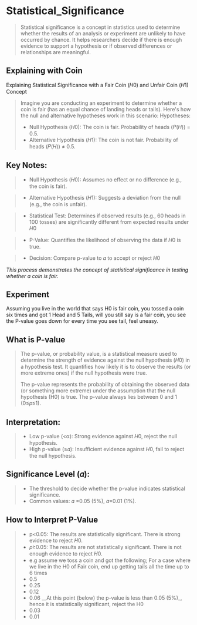 # Statistical_Significance
> Statistical significance is a concept in statistics used to determine whether the results of an analysis or experiment are unlikely to have occurred by chance. It helps researchers decide if there is enough evidence to support a hypothesis or if observed differences or relationships are meaningful.

## Explaining with Coin
Explaining Statistical Significance with a Fair Coin (𝐻0) and Unfair Coin (𝐻1) Concept
> Imagine you are conducting an experiment to determine whether a coin is fair (has an equal chance of landing heads or tails). Here's how the null and alternative hypotheses work in this scenario:
> Hypotheses:
> + Null Hypothesis (𝐻0): The coin is fair. Probability of heads (𝑃(𝐻)) = 0.5.
> + Alternative Hypothesis (𝐻1): The coin is not fair. Probability of heads (𝑃(𝐻)) ≠ 0.5.

## Key Notes:
> + Null Hypothesis (𝐻0): Assumes no effect or no difference (e.g., the coin is fair).

> + Alternative Hypothesis (𝐻1): Suggests a deviation from the null (e.g., the coin is unfair).

> + Statistical Test: Determines if observed results (e.g., 60 heads in 100 tosses) are significantly different from expected results under 𝐻0

> + P-Value: Quantifies the likelihood of observing the data if 𝐻0 is true.

> + Decision: Compare p-value to 𝛼 to accept or reject 𝐻0​

_This process demonstrates the concept of statistical significance in testing whether a coin is fair._

## Experiment
Assuming you live in the world that says H0 is fair coin, you tossed a coin six times and got 1 Head and 5 Tails, will you still say is a fair coin, you see the P-value goes down for every time you see tail, feel uneasy.

## What is P-value
> The p-value, or probability value, is a statistical measure used to determine the strength of evidence against the null hypothesis (𝐻0) in a hypothesis test. It quantifies how likely it is to observe the results (or more extreme ones) if the null hypothesis were true.
> 
> The p-value represents the probability of obtaining the observed data (or something more extreme) under the assumption that the null hypothesis (H0) is true.
> The p-value always lies between 0 and 1 (0≤𝑝≤1).

## Interpretation:
> + Low p-value (<α): Strong evidence against 𝐻0, reject the null hypothesis.
> + High p-value (≥𝛼): Insufficient evidence against 𝐻0, fail to reject the null hypothesis.

## Significance Level (𝛼):
> + The threshold to decide whether the p-value indicates statistical significance.
> + Common values: 𝛼 =0.05 (5%), 𝛼=0.01 (1%).

## How to Interpret P-Value
> + p<0.05: The results are statistically significant. There is strong evidence to reject 𝐻0.
> + 𝑝≥0.05: The results are not statistically significant. There is not enough evidence to reject 𝐻0.
> + e.g assume we toss a coin and got the following; For a case where we live in the H0 of Fair coin, end up getting tails all the time up to 6 times
> + 0.5
> + 0.25
> + 0.12
> + 0.06 __At this point (below) the p-value is less than 0.05 (5%)_, hence it is statistically significant, reject the H0
> + 0.03
> + 0.01

